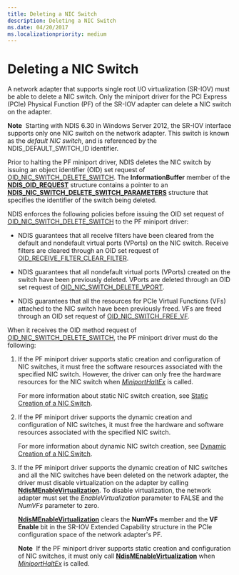 ```yaml
---
title: Deleting a NIC Switch
description: Deleting a NIC Switch
ms.date: 04/20/2017
ms.localizationpriority: medium
---
```


# Deleting a NIC Switch


A network adapter that supports single root I/O virtualization (SR-IOV) must be able to delete a NIC switch. Only the miniport driver for the PCI Express (PCIe) Physical Function (PF) of the SR-IOV adapter can delete a NIC switch on the adapter.

**Note**  Starting with NDIS 6.30 in Windows Server 2012, the SR-IOV interface supports only one NIC switch on the network adapter. This switch is known as the *default NIC switch*, and is referenced by the NDIS\_DEFAULT\_SWITCH\_ID identifier.

 

Prior to halting the PF miniport driver, NDIS deletes the NIC switch by issuing an object identifier (OID) set request of [OID\_NIC\_SWITCH\_DELETE\_SWITCH](./oid-nic-switch-delete-switch.md). The **InformationBuffer** member of the [**NDIS\_OID\_REQUEST**](/windows-hardware/drivers/ddi/ndis/ns-ndis-_ndis_oid_request) structure contains a pointer to an [**NDIS\_NIC\_SWITCH\_DELETE\_SWITCH\_PARAMETERS**](/windows-hardware/drivers/ddi/ntddndis/ns-ntddndis-_ndis_nic_switch_delete_switch_parameters) structure that specifies the identifier of the switch being deleted.

NDIS enforces the following policies before issuing the OID set request of [OID\_NIC\_SWITCH\_DELETE\_SWITCH](./oid-nic-switch-delete-switch.md) to the PF miniport driver:

-   NDIS guarantees that all receive filters have been cleared from the default and nondefault virtual ports (VPorts) on the NIC switch. Receive filters are cleared through an OID set request of [OID\_RECEIVE\_FILTER\_CLEAR\_FILTER](./oid-receive-filter-clear-filter.md).

-   NDIS guarantees that all nondefault virtual ports (VPorts) created on the switch have been previously deleted. VPorts are deleted through an OID set request of [OID\_NIC\_SWITCH\_DELETE\_VPORT](./oid-nic-switch-delete-vport.md).

-   NDIS guarantees that all the resources for PCIe Virtual Functions (VFs) attached to the NIC switch have been previously freed. VFs are freed through an OID set request of [OID\_NIC\_SWITCH\_FREE\_VF](./oid-nic-switch-free-vf.md).

When it receives the OID method request of [OID\_NIC\_SWITCH\_DELETE\_SWITCH](./oid-nic-switch-delete-switch.md), the PF miniport driver must do the following:

1.  If the PF miniport driver supports static creation and configuration of NIC switches, it must free the software resources associated with the specified NIC switch. However, the driver can only free the hardware resources for the NIC switch when [*MiniportHaltEx*](/windows-hardware/drivers/ddi/ndis/nc-ndis-miniport_halt) is called.

    For more information about static NIC switch creation, see [Static Creation of a NIC Switch](static-creation-of-a-nic-switch.md).

2.  If the PF miniport driver supports the dynamic creation and configuration of NIC switches, it must free the hardware and software resources associated with the specified NIC switch.

    For more information about dynamic NIC switch creation, see [Dynamic Creation of a NIC Switch](dynamic-creation-of-a-nic-switch.md).

3.  If the PF miniport driver supports the dynamic creation of NIC switches and all the NIC switches have been deleted on the network adapter, the driver must disable virtualization on the adapter by calling [**NdisMEnableVirtualization**](/windows-hardware/drivers/ddi/ndis/nf-ndis-ndismenablevirtualization). To disable virtualization, the network adapter must set the *EnableVirtualization* parameter to FALSE and the *NumVFs* parameter to zero.

    [**NdisMEnableVirtualization**](/windows-hardware/drivers/ddi/ndis/nf-ndis-ndismenablevirtualization) clears the **NumVFs** member and the **VF Enable** bit in the SR-IOV Extended Capability structure in the PCIe configuration space of the network adapter's PF.

    **Note**  If the PF miniport driver supports static creation and configuration of NIC switches, it must only call [**NdisMEnableVirtualization**](/windows-hardware/drivers/ddi/ndis/nf-ndis-ndismenablevirtualization) when [*MiniportHaltEx*](/windows-hardware/drivers/ddi/ndis/nc-ndis-miniport_halt) is called.

     

 

